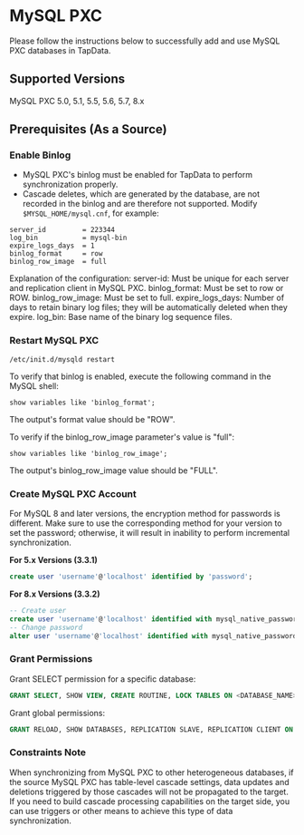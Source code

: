 # MySQL PXC



Please follow the instructions below to successfully add and use MySQL PXC databases in TapData.

## Supported Versions

MySQL PXC 5.0, 5.1, 5.5, 5.6, 5.7, 8.x

## Prerequisites (As a Source)

### Enable Binlog

- MySQL PXC's binlog must be enabled for TapData to perform synchronization properly.
- Cascade deletes, which are generated by the database, are not recorded in the binlog and are therefore not supported. Modify `$MYSQL_HOME/mysql.cnf`, for example:

```
server_id         = 223344
log_bin           = mysql-bin
expire_logs_days  = 1
binlog_format     = row
binlog_row_image  = full
```

Explanation of the configuration:
server-id: Must be unique for each server and replication client in MySQL PXC.
binlog_format: Must be set to row or ROW.
binlog_row_image: Must be set to full.
expire_logs_days: Number of days to retain binary log files; they will be automatically deleted when they expire.
log_bin: Base name of the binary log sequence files.

### Restart MySQL PXC

```
/etc/init.d/mysqld restart
```

To verify that binlog is enabled, execute the following command in the MySQL shell:

```
show variables like 'binlog_format';
```

The output's format value should be "ROW".

To verify if the binlog_row_image parameter's value is "full":

```
show variables like 'binlog_row_image';
```

The output's binlog_row_image value should be "FULL".

### Create MySQL PXC Account

For MySQL 8 and later versions, the encryption method for passwords is different. Make sure to use the corresponding method for your version to set the password; otherwise, it will result in inability to perform incremental synchronization.

**For 5.x Versions (3.3.1)**

```sql
create user 'username'@'localhost' identified by 'password';
```

**For 8.x Versions (3.3.2)**

```sql
-- Create user
create user 'username'@'localhost' identified with mysql_native_password by 'password';
-- Change password
alter user 'username'@'localhost' identified with mysql_native_password by 'password';
```

### Grant Permissions

Grant SELECT permission for a specific database:

```sql
GRANT SELECT, SHOW VIEW, CREATE ROUTINE, LOCK TABLES ON <DATABASE_NAME>.<TABLE_NAME> TO 'tapdata' IDENTIFIED BY 'password';
```

Grant global permissions:

```sql
GRANT RELOAD, SHOW DATABASES, REPLICATION SLAVE, REPLICATION CLIENT ON *.* TO 'tapdata' IDENTIFIED BY 'password';
```

### Constraints Note

When synchronizing from MySQL PXC to other heterogeneous databases, if the source MySQL PXC has table-level cascade settings, data updates and deletions triggered by those cascades will not be propagated to the target. If you need to build cascade processing capabilities on the target side, you can use triggers or other means to achieve this type of data synchronization.
